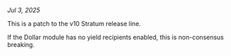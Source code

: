 *Jul 3, 2025*

This is a patch to the v10 Stratum release line.

If the Dollar module has no yield recipients enabled, this is non-consensus breaking.
